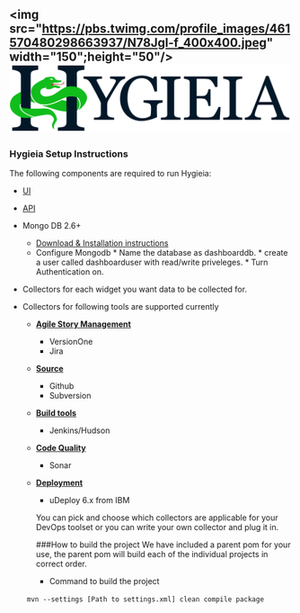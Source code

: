 <img src="https://pbs.twimg.com/profile_images/461570480298663937/N78Jgl-f_400x400.jpeg" width="150";height="50"/>![Image](/UI/src/assets/images/Hygieia_b.png)
--
### Hygieia Setup Instructions
The following components are required to run Hygieia:

* [UI](https://github.com/capitalone/Hygieia/tree/master/UI)
* [API](https://github.com/capitalone/Hygieia/tree/master/api)
* Mongo DB 2.6+
     * [Download & Installation instructions](https://www.mongodb.org/downloads#previous)
     * Configure Mongodb
      * Name the database as dashboarddb.
      * create a user called dashboarduser with read/write priveleges.
      * Turn Authentication on.


* Collectors for each widget you want data to be collected for.
* Collectors for following tools are supported currently
  * [**Agile Story Management**](https://github.com/capitalone/Hygieia/tree/master/FeatureCollector)
    * VersionOne
    * Jira
  * [**Source**](https://github.com/capitalone/Hygieia/tree/master/SourceCodeCollector)
    * Github
    * Subversion
  * [**Build tools**](https://github.com/capitalone/Hygieia/tree/master/BuildCollector)
    * Jenkins/Hudson
  * [**Code Quality**](https://github.com/capitalone/Hygieia/tree/master/CodeQualityCollector)
    * Sonar
  * [**Deployment**](https://github.com/capitalone/Hygieia/tree/master/DeployCollector)
    * uDeploy 6.x from IBM

    You can pick and choose which collectors are applicable for your DevOps toolset or you can write your own collector and plug it in.

    ###How to build the project
    We have included a parent pom for your use, the parent pom will build each of the individual projects in correct order.

    * Command to build the project

   <code> mvn --settings [Path to settings.xml] clean compile package </code>
